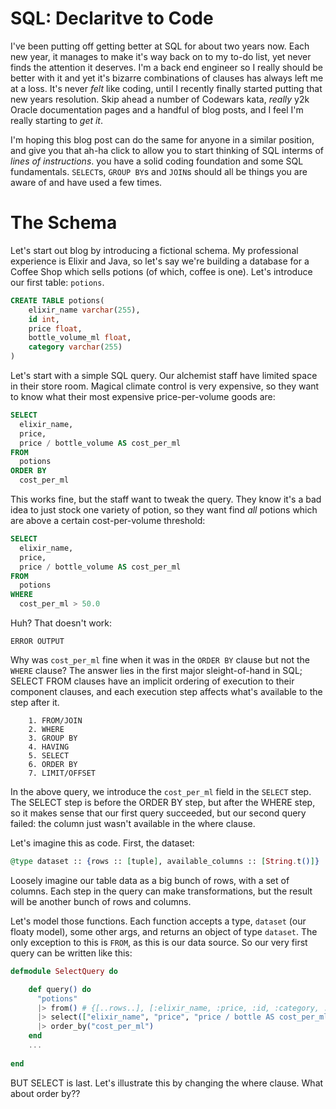 # SQL: Declaritve to Code

I've been putting off getting better at SQL for about two years now. Each new year, it manages to make it's way back on to my to-do list, yet never finds the attention it deserves.
I'm a back end engineer so I really should be better with it and yet it's bizarre combinations of clauses has always left me at a loss. It's never _felt_ like coding, until I recently finally started putting that new years resolution. Skip ahead a number of Codewars kata,  _really_ y2k Oracle documentation pages and a handful of blog posts, and I feel I'm really starting to _get it_. 

I'm hoping this blog post can do the same for anyone in a similar position, and give you that ah-ha click to allow you to start thinking of SQL interms of _lines of instructions_. you have a solid coding foundation and some SQL fundamentals. `SELECT`s, `GROUP BY`s and `JOIN`s should all be things you are aware of and have used a few times.

# The Schema
Let's start out blog by introducing a fictional schema. My professional experience is Elixir and Java, so let's say we're building a database for a Coffee Shop which sells potions (of which, coffee is one). Let's introduce our first table: `potions`.

```sql
CREATE TABLE potions(
    elixir_name varchar(255),
    id int,
    price float,
    bottle_volume_ml float,
    category varchar(255)
)
```

Let's start with a simple SQL query. Our alchemist staff have limited space in their store room. Magical climate control is very expensive, so they want to know what their most expensive price-per-volume goods are: 

```sql
SELECT 
  elixir_name, 
  price,
  price / bottle_volume AS cost_per_ml
FROM
  potions
ORDER BY
  cost_per_ml
```

This works fine, but the staff want to tweak the query. They know it's a bad idea to just stock one variety of potion, so they want find _all_ potions which are above a certain cost-per-volume threshold:

```sql
SELECT 
  elixir_name, 
  price,
  price / bottle_volume AS cost_per_ml
FROM
  potions
WHERE
  cost_per_ml > 50.0
```

Huh? That doesn't work:
```
ERROR OUTPUT
```

Why was `cost_per_ml` fine when it was in the `ORDER BY` clause but not the `WHERE` clause?
The answer lies in the first major sleight-of-hand in SQL; SELECT FROM clauses have an implicit ordering of execution to their component clauses, and each execution step affects what's available to the step after it.

```
    1. FROM/JOIN
    2. WHERE
    3. GROUP BY
    4. HAVING
    5. SELECT
    6. ORDER BY
    7. LIMIT/OFFSET
```
In the above query, we introduce the `cost_per_ml` field in the `SELECT` step. The SELECT step is before the ORDER BY step, but after the WHERE step, so it makes sense that our first query succeeded, but our second query failed: the column just wasn't available in the where clause.

Let's imagine this as code.
First, the dataset:
```elixir
@type dataset :: {rows :: [tuple], available_columns :: [String.t()]}
``` 
Loosely imagine our table data as a big bunch of rows, with a set of columns. Each step in the query can make transformations, but the result will be another bunch of rows and columns.

Let's model those functions. Each function accepts a type, `dataset` (our floaty model), some other args, and returns an object of type `dataset`. The only exception to this is `FROM`, as this is our data source. So our very first query can be written like this:

```elixir
defmodule SelectQuery do

    def query() do
      "potions"
      |> from() # {[..rows..], [:elixir_name, :price, :id, :category, :bottle_volume_ml]}
      |> select(["elixir_name", "price", "price / bottle AS cost_per_ml"])
      |> order_by("cost_per_ml")
    end
    ...
  
end
```

BUT SELECT is last.
Let's illustrate this by changing the where clause.
What about order by??